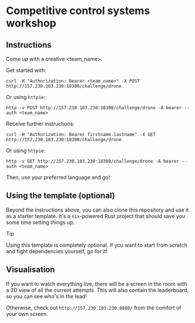 # Competitive control systems workshop

## Instructions

Come up with a creative <team_name>.

Get started with:

```shell
curl -H "Authorization: Bearer <team_name>" -X POST http://157.230.103.230:10300/challenge/drone
```

Or using `httpie`:

```shell
http -v POST http://157.230.103.230:10300/challenge/drone -A bearer --auth <team_name>
```

Receive further instructions:

```shell
curl -H "Authorization: Bearer firstname.lastname" -X GET http://157.230.103.230:10300/challenge/drone
```

Or using `httpie`:

```shell
http -v GET http://157.230.103.230:10300/challenge/drone -A bearer --auth <team_name>
```

Then, use your preferred language and go!

## Using the template (optional)

Beyond the instructions above, you can also clone this repository and use it as a starter template. It's a `nix`-powered Rust project that should save you some time setting things up.

> [!TIP]
> Using this template is completely optional. If you want to start from scratch and fight dependencies yourself, go for it!

## Visualisation

If you want to watch everything live, there will be a screen in the room with a 3D view of all the current attempts. This will also contain the leaderboard, so you can see who's in the lead!

Otherwise, check out `http://157.230.103.230:8080/` from the comfort of your own screen.
